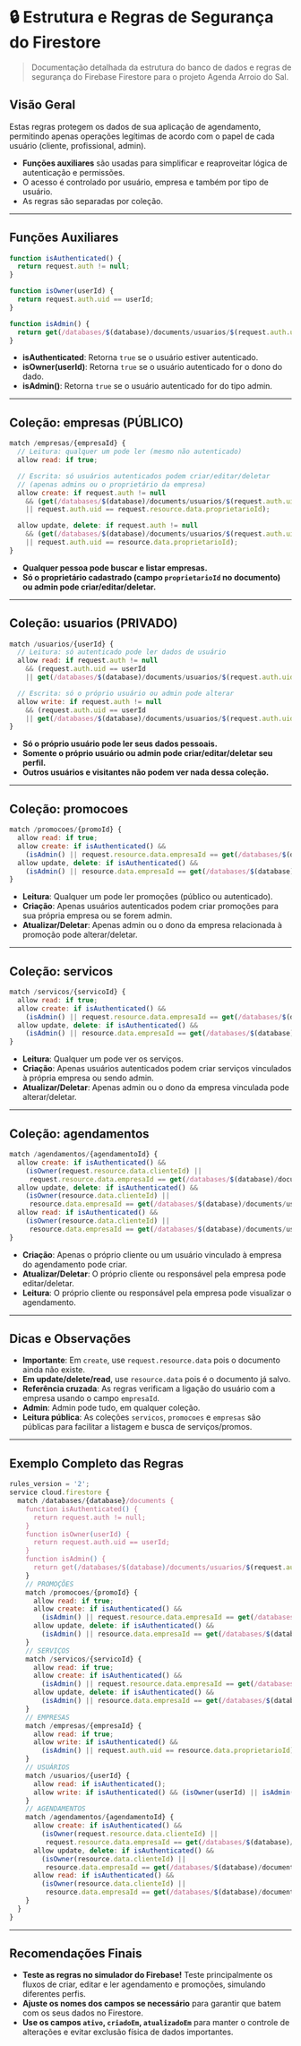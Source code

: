 # 🔒 Estrutura e Regras de Segurança do Firestore

> Documentação detalhada da estrutura do banco de dados e regras de segurança do Firebase Firestore para o projeto Agenda Arroio do Sal.

## Visão Geral

Estas regras protegem os dados de sua aplicação de agendamento, permitindo apenas operações legítimas de acordo com o papel de cada usuário (cliente, profissional, admin).

- **Funções auxiliares** são usadas para simplificar e reaproveitar lógica de autenticação e permissões.
- O acesso é controlado por usuário, empresa e também por tipo de usuário.
- As regras são separadas por coleção.

---

## Funções Auxiliares

```javascript
function isAuthenticated() {
  return request.auth != null;
}

function isOwner(userId) {
  return request.auth.uid == userId;
}

function isAdmin() {
  return get(/databases/$(database)/documents/usuarios/$(request.auth.uid)).data.tipo == 'admin';
}
```

* **isAuthenticated**: Retorna `true` se o usuário estiver autenticado.
* **isOwner(userId)**: Retorna `true` se o usuário autenticado for o dono do dado.
* **isAdmin()**: Retorna `true` se o usuário autenticado for do tipo admin.

---

## Coleção: empresas (PÚBLICO)

```javascript
match /empresas/{empresaId} {
  // Leitura: qualquer um pode ler (mesmo não autenticado)
  allow read: if true;

  // Escrita: só usuários autenticados podem criar/editar/deletar
  // (apenas admins ou o proprietário da empresa)
  allow create: if request.auth != null
    && (get(/databases/$(database)/documents/usuarios/$(request.auth.uid)).data.tipo == 'admin'
    || request.auth.uid == request.resource.data.proprietarioId);

  allow update, delete: if request.auth != null
    && (get(/databases/$(database)/documents/usuarios/$(request.auth.uid)).data.tipo == 'admin'
    || request.auth.uid == resource.data.proprietarioId);
}
```

* **Qualquer pessoa pode buscar e listar empresas.**
* **Só o proprietário cadastrado (campo `proprietarioId` no documento) ou admin pode criar/editar/deletar.**

---

## Coleção: usuarios (PRIVADO)

```javascript
match /usuarios/{userId} {
  // Leitura: só autenticado pode ler dados de usuário
  allow read: if request.auth != null
    && (request.auth.uid == userId
    || get(/databases/$(database)/documents/usuarios/$(request.auth.uid)).data.tipo == 'admin');

  // Escrita: só o próprio usuário ou admin pode alterar
  allow write: if request.auth != null
    && (request.auth.uid == userId
    || get(/databases/$(database)/documents/usuarios/$(request.auth.uid)).data.tipo == 'admin');
}
```

* **Só o próprio usuário pode ler seus dados pessoais.**
* **Somente o próprio usuário ou admin pode criar/editar/deletar seu perfil.**
* **Outros usuários e visitantes não podem ver nada dessa coleção.**

---

## Coleção: promocoes

```javascript
match /promocoes/{promoId} {
  allow read: if true;
  allow create: if isAuthenticated() &&
    (isAdmin() || request.resource.data.empresaId == get(/databases/$(database)/documents/usuarios/$(request.auth.uid)).data.empresaId);
  allow update, delete: if isAuthenticated() &&
    (isAdmin() || resource.data.empresaId == get(/databases/$(database)/documents/usuarios/$(request.auth.uid)).data.empresaId);
}
```

* **Leitura**: Qualquer um pode ler promoções (público ou autenticado).
* **Criação**: Apenas usuários autenticados podem criar promoções para sua própria empresa ou se forem admin.
* **Atualizar/Deletar**: Apenas admin ou o dono da empresa relacionada à promoção pode alterar/deletar.

---

## Coleção: servicos

```javascript
match /servicos/{servicoId} {
  allow read: if true;
  allow create: if isAuthenticated() &&
    (isAdmin() || request.resource.data.empresaId == get(/databases/$(database)/documents/usuarios/$(request.auth.uid)).data.empresaId);
  allow update, delete: if isAuthenticated() &&
    (isAdmin() || resource.data.empresaId == get(/databases/$(database)/documents/usuarios/$(request.auth.uid)).data.empresaId);
}
```

* **Leitura**: Qualquer um pode ver os serviços.
* **Criação**: Apenas usuários autenticados podem criar serviços vinculados à própria empresa ou sendo admin.
* **Atualizar/Deletar**: Apenas admin ou o dono da empresa vinculada pode alterar/deletar.

---

## Coleção: agendamentos

```javascript
match /agendamentos/{agendamentoId} {
  allow create: if isAuthenticated() &&
    (isOwner(request.resource.data.clienteId) ||
     request.resource.data.empresaId == get(/databases/$(database)/documents/usuarios/$(request.auth.uid)).data.empresaId);
  allow update, delete: if isAuthenticated() &&
    (isOwner(resource.data.clienteId) ||
     resource.data.empresaId == get(/databases/$(database)/documents/usuarios/$(request.auth.uid)).data.empresaId);
  allow read: if isAuthenticated() &&
    (isOwner(resource.data.clienteId) ||
     resource.data.empresaId == get(/databases/$(database)/documents/usuarios/$(request.auth.uid)).data.empresaId);
}
```

* **Criação**: Apenas o próprio cliente ou um usuário vinculado à empresa do agendamento pode criar.
* **Atualizar/Deletar**: O próprio cliente ou responsável pela empresa pode editar/deletar.
* **Leitura**: O próprio cliente ou responsável pela empresa pode visualizar o agendamento.

---

## Dicas e Observações

* **Importante**: Em `create`, use `request.resource.data` pois o documento ainda não existe.
* **Em update/delete/read**, use `resource.data` pois é o documento já salvo.
* **Referência cruzada**: As regras verificam a ligação do usuário com a empresa usando o campo `empresaId`.
* **Admin**: Admin pode tudo, em qualquer coleção.
* **Leitura pública**: As coleções `servicos`, `promocoes` e `empresas` são públicas para facilitar a listagem e busca de serviços/promos.

---

## Exemplo Completo das Regras

```javascript
rules_version = '2';
service cloud.firestore {
  match /databases/{database}/documents {
    function isAuthenticated() {
      return request.auth != null;
    }
    function isOwner(userId) {
      return request.auth.uid == userId;
    }
    function isAdmin() {
      return get(/databases/$(database)/documents/usuarios/$(request.auth.uid)).data.tipo == 'admin';
    }
    // PROMOÇÕES
    match /promocoes/{promoId} {
      allow read: if true;
      allow create: if isAuthenticated() &&
        (isAdmin() || request.resource.data.empresaId == get(/databases/$(database)/documents/usuarios/$(request.auth.uid)).data.empresaId);
      allow update, delete: if isAuthenticated() &&
        (isAdmin() || resource.data.empresaId == get(/databases/$(database)/documents/usuarios/$(request.auth.uid)).data.empresaId);
    }
    // SERVIÇOS
    match /servicos/{servicoId} {
      allow read: if true;
      allow create: if isAuthenticated() &&
        (isAdmin() || request.resource.data.empresaId == get(/databases/$(database)/documents/usuarios/$(request.auth.uid)).data.empresaId);
      allow update, delete: if isAuthenticated() &&
        (isAdmin() || resource.data.empresaId == get(/databases/$(database)/documents/usuarios/$(request.auth.uid)).data.empresaId);
    }
    // EMPRESAS
    match /empresas/{empresaId} {
      allow read: if true;
      allow write: if isAuthenticated() &&
        (isAdmin() || request.auth.uid == resource.data.proprietarioId);
    }
    // USUÁRIOS
    match /usuarios/{userId} {
      allow read: if isAuthenticated();
      allow write: if isAuthenticated() && (isOwner(userId) || isAdmin());
    }
    // AGENDAMENTOS
    match /agendamentos/{agendamentoId} {
      allow create: if isAuthenticated() &&
        (isOwner(request.resource.data.clienteId) ||
         request.resource.data.empresaId == get(/databases/$(database)/documents/usuarios/$(request.auth.uid)).data.empresaId);
      allow update, delete: if isAuthenticated() &&
        (isOwner(resource.data.clienteId) ||
         resource.data.empresaId == get(/databases/$(database)/documents/usuarios/$(request.auth.uid)).data.empresaId);
      allow read: if isAuthenticated() &&
        (isOwner(resource.data.clienteId) ||
         resource.data.empresaId == get(/databases/$(database)/documents/usuarios/$(request.auth.uid)).data.empresaId);
    }
  }
}
```

---

## Recomendações Finais

* **Teste as regras no simulador do Firebase!**
  Teste principalmente os fluxos de criar, editar e ler agendamento e promoções, simulando diferentes perfis.
* **Ajuste os nomes dos campos se necessário** para garantir que batem com os seus dados no Firestore.
* **Use os campos `ativo`, `criadoEm`, `atualizadoEm`** para manter o controle de alterações e evitar exclusão física de dados importantes.
